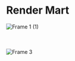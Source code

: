 # Render Mart

![Frame 1 (1)](https://github.com/anushkadeshpande/rendermart/assets/53345232/af10073e-0c0f-4057-983a-ecf61be28bc4)
<br>
<br>
<br>
<br>
![Frame 3](https://github.com/anushkadeshpande/rendermart/assets/53345232/ce78fec1-19a2-43d9-bb57-05188fc4d7c0)

